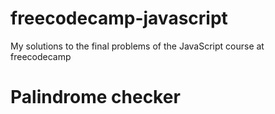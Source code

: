 # freecodecamp-javascript

My solutions to the final problems of the JavaScript course at freecodecamp

# Palindrome checker
